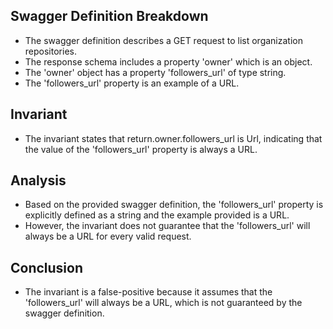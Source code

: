 ## Swagger Definition Breakdown
- The swagger definition describes a GET request to list organization repositories.
- The response schema includes a property 'owner' which is an object.
- The 'owner' object has a property 'followers_url' of type string.
- The 'followers_url' property is an example of a URL.

## Invariant
- The invariant states that return.owner.followers_url is Url, indicating that the value of the 'followers_url' property is always a URL.

## Analysis
- Based on the provided swagger definition, the 'followers_url' property is explicitly defined as a string and the example provided is a URL.
- However, the invariant does not guarantee that the 'followers_url' will always be a URL for every valid request.

## Conclusion
- The invariant is a false-positive because it assumes that the 'followers_url' will always be a URL, which is not guaranteed by the swagger definition.
